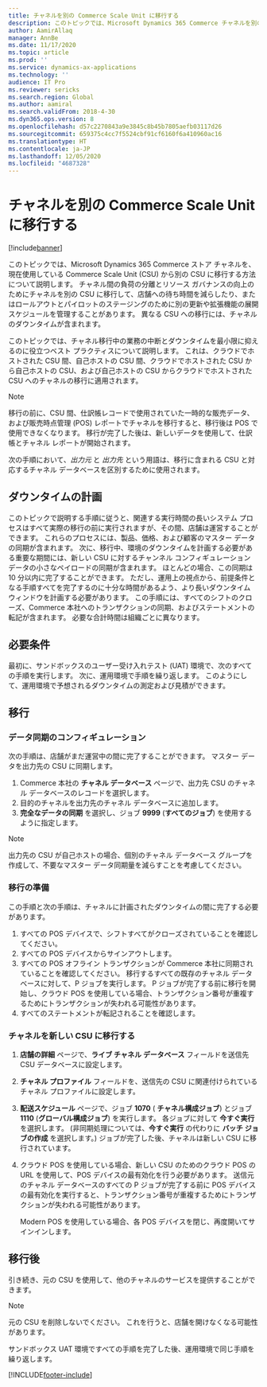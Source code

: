 ```yaml
---
title: チャネルを別の Commerce Scale Unit に移行する
description: このトピックでは、Microsoft Dynamics 365 Commerce チャネルを別の Commerce Scale Unit に移行する方法について説明します。
author: AamirAllaq
manager: AnnBe
ms.date: 11/17/2020
ms.topic: article
ms.prod: ''
ms.service: dynamics-ax-applications
ms.technology: ''
audience: IT Pro
ms.reviewer: sericks
ms.search.region: Global
ms.author: aamiral
ms.search.validFrom: 2018-4-30
ms.dyn365.ops.version: 8
ms.openlocfilehash: d57c2270843a9e3845c8b45b7805aefb03117d26
ms.sourcegitcommit: 659375c4cc7f5524cbf91cf6160f6a410960ac16
ms.translationtype: HT
ms.contentlocale: ja-JP
ms.lasthandoff: 12/05/2020
ms.locfileid: "4687328"
---
```

# <a name="migrate-channels-to-a-different-commerce-scale-unit"></a>チャネルを別の Commerce Scale Unit に移行する

[!include[banner](../includes/banner.md)]

このトピックでは、Microsoft Dynamics 365 Commerce ストア チャネルを、現在使用している Commerce Scale Unit (CSU) から別の CSU に移行する方法について説明します。 チャネル間の負荷の分離とリソース ガバナンスの向上のためにチャネルを別の CSU に移行して、店舗への待ち時間を減らしたり、またはロールアウトとパイロットのステージングのために別の更新や拡張機能の展開スケジュールを管理することがあります。 異なる CSU への移行には、チャネルのダウンタイムが含まれます。

このトピックでは、チャネル移行中の業務の中断とダウンタイムを最小限に抑えるのに役立つベスト プラクティスについて説明します。 これは、クラウドでホストされた CSU 間、自己ホストの CSU 間、クラウドでホストされた CSU から自己ホストの CSU、および自己ホストの CSU からクラウドでホストされた CSU へのチャネルの移行に適用されます。

> [!NOTE]
> 移行の前に、CSU 間、仕訳帳レコードで使用されていた一時的な販売データ、および販売時点管理 (POS) レポートでチャネルを移行すると、移行後は POS で使用できなくなります。 移行が完了した後は、新しいデータを使用して、仕訳帳とチャネル レポートが開始されます。

次の手順において、*出力元* と *出力先* という用語は、移行に含まれる CSU と対応するチャネル データベースを区別するために使用されます。

## <a name="planning-for-downtime"></a>ダウンタイムの計画

このトピックで説明する手順に従うと、関連する実行時間の長いシステム プロセスはすべて実際の移行の前に実行されますが、その間、店舗は運営することができます。 これらのプロセスには、製品、価格、および顧客のマスター データの同期が含まれます。 次に、移行中、環境のダウンタイムを計画する必要がある重要な期間には、新しい CSU に対するチャンネル コンフィギュレーション データの小さなペイロードの同期が含まれます。 ほとんどの場合、この同期は 10 分以内に完了することができます。 ただし、運用上の視点から、前提条件となる手順すべてを完了するのに十分な時間があるよう、より長いダウンタイム ウィンドウを計画する必要があります。 この手順には、すべてのシフトのクローズ、Commerce 本社へのトランザクションの同期、およびステートメントの転記が含まれます。 必要な合計時間は組織ごとに異なります。

## <a name="prerequisites"></a>必要条件

最初に、サンドボックスのユーザー受け入れテスト (UAT) 環境で、次のすべての手順を実行します。 次に、運用環境で手順を繰り返します。 このようにして、運用環境で予想されるダウンタイムの測定および見積ができます。

## <a name="migration"></a>移行

### <a name="configure-data-synchronization"></a>データ同期のコンフィギュレーション

次の手順は、店舗がまだ運営中の間に完了することができます。 マスター データを出力先の CSU に同期します。

1. Commerce 本社の **チャネル データベース** ページで、出力先 CSU のチャネル データベースのレコードを選択します。 
2. 目的のチャネルを出力先のチャネル データベースに追加します。
3. **完全なデータの同期** を選択し、ジョブ **9999** (**すべてのジョブ**) を使用するように指定します。

> [!NOTE]
> 出力先の CSU が自己ホストの場合、個別のチャネル データベース グループを作成して、不要なマスター データ同期量を減らすことを考慮してください。 

### <a name="prepare-for-migration"></a>移行の準備

この手順と次の手順は、チャネルに計画されたダウンタイムの間に完了する必要があります。

1. すべての POS デバイスで、シフトすべてがクローズされていることを確認してください。
2. すべての POS デバイスからサインアウトします。
3. すべての POS オフライン トランザクションが Commerce 本社に同期されていることを確認してください。 移行するすべての既存のチャネル データベースに対して、P ジョブを実行します。 P ジョブが完了する前に移行を開始し、クラウド POS を使用している場合、トランザクション番号が重複するためにトランザクションが失われる可能性があります。
4. すべてのステートメントが転記されることを確認します。

### <a name="migrate-channels-to-a-new-csu"></a>チャネルを新しい CSU に移行する

1. **店舗の詳細** ページで、**ライブ チャネル データベース** フィールドを送信先 CSU データベースに設定します。
2. **チャネル プロファイル** フィールドを、送信先の CSU に関連付けられているチャネル プロファイルに設定します。
3. **配送スケジュール** ページで、ジョブ **1070** ( **チャネル構成ジョブ**) とジョブ **1110** (**グローバル構成ジョブ**) を実行します。 各ジョブに対して **今すぐ実行** を選択します。 (非同期処理については、**今すぐ実行** の代わりに **バッチ ジョブの作成** を選択します。) ジョブが完了した後、チャネルは新しい CSU に移行されています。
4. クラウド POS を使用している場合、新しい CSU のためのクラウド POS の URL を使用して、POS デバイスの最有効化を行う必要があります。 送信元のチャネル データベースのすべての P ジョブが完了する前に POS デバイスの最有効化を実行すると、トランザクション番号が重複するためにトランザクションが失われる可能性があります。

    Modern POS を使用している場合、各 POS デバイスを閉じ、再度開いてサインインします。

## <a name="post-migration"></a>移行後

引き続き、元の CSU を使用して、他のチャネルのサービスを提供することができます。 

> [!NOTE]
> 元の CSU を削除しないでください。 これを行うと、店舗を開けなくなる可能性があります。

サンドボックス UAT 環境ですべての手順を完了した後、運用環境で同じ手順を繰り返します。


[!INCLUDE[footer-include](../../../includes/footer-banner.md)]